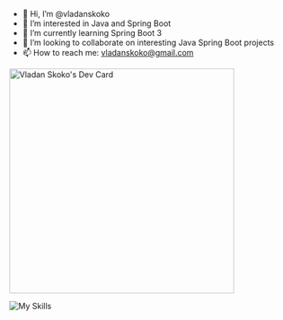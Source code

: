 - 👋 Hi, I’m @vladanskoko
- 👀 I’m interested in Java and Spring Boot
- 🌱 I’m currently learning Spring Boot 3
- 💞️ I’m looking to collaborate on interesting Java Spring Boot projects
- 📫 How to reach me: vladanskoko@gmail.com

<!---
vladanskoko/vladanskoko is a ✨ special ✨ repository because its `README.md` (this file) appears on your GitHub profile.
You can click the Preview link to take a look at your changes.
--->

<a href="https://app.daily.dev/vladanskoko"><img src="https://api.daily.dev/devcards/72dd62a676104f08bbe6433d54cdb2b4.png?r=lme" width="400" alt="Vladan Skoko's Dev Card"/></a>

![My Skills](https://skillicons.dev/icons?i=java,spring,javascript,jquery,html,css,bootstrap,cs,dotnet,cpp,c,git,github,idea,eclipse,visualstudio,vscode,postman,mysql,linux&perline=10)
